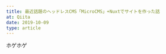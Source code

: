 ```yaml
---
title: 最近話題のヘッドレスCMS「MicroCMS」+Nuxtでサイトを作った話
at: Qiita
date: 2019-10-09
type: article
---
```


ホゲホゲ
